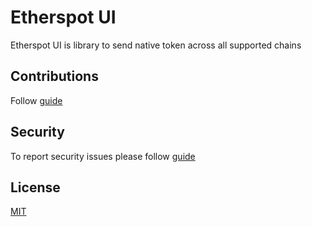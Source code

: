 # Etherspot UI
Etherspot UI is library to send native token across all supported chains

## Contributions

Follow [guide](./CONTRIBUTING.md)

## Security

To report security issues please follow [guide](./SECURITY.md)
## License
[MIT](./LICENSE)
